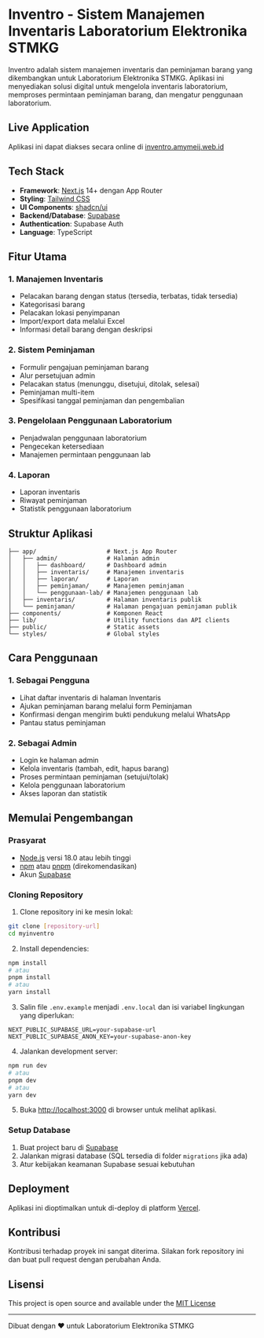 # Inventro - Sistem Manajemen Inventaris Laboratorium Elektronika STMKG

Inventro adalah sistem manajemen inventaris dan peminjaman barang yang dikembangkan untuk Laboratorium Elektronika STMKG. Aplikasi ini menyediakan solusi digital untuk mengelola inventaris laboratorium, memproses permintaan peminjaman barang, dan mengatur penggunaan laboratorium.

## Live Application

Aplikasi ini dapat diakses secara online di [inventro.amymeij.web.id](https://inventro.amymeij.web.id)

## Tech Stack

- **Framework**: [Next.js](https://nextjs.org) 14+ dengan App Router
- **Styling**: [Tailwind CSS](https://tailwindcss.com)
- **UI Components**: [shadcn/ui](https://ui.shadcn.com)
- **Backend/Database**: [Supabase](https://supabase.com)
- **Authentication**: Supabase Auth
- **Language**: TypeScript

## Fitur Utama

### 1. Manajemen Inventaris
- Pelacakan barang dengan status (tersedia, terbatas, tidak tersedia)
- Kategorisasi barang
- Pelacakan lokasi penyimpanan
- Import/export data melalui Excel
- Informasi detail barang dengan deskripsi

### 2. Sistem Peminjaman
- Formulir pengajuan peminjaman barang
- Alur persetujuan admin
- Pelacakan status (menunggu, disetujui, ditolak, selesai)
- Peminjaman multi-item
- Spesifikasi tanggal peminjaman dan pengembalian

### 3. Pengelolaan Penggunaan Laboratorium
- Penjadwalan penggunaan laboratorium
- Pengecekan ketersediaan
- Manajemen permintaan penggunaan lab

### 4. Laporan
- Laporan inventaris
- Riwayat peminjaman
- Statistik penggunaan laboratorium

## Struktur Aplikasi

```
├── app/                    # Next.js App Router
│   ├── admin/              # Halaman admin
│   │   ├── dashboard/      # Dashboard admin
│   │   ├── inventaris/     # Manajemen inventaris
│   │   ├── laporan/        # Laporan
│   │   ├── peminjaman/     # Manajemen peminjaman
│   │   └── penggunaan-lab/ # Manajemen penggunaan lab
│   ├── inventaris/         # Halaman inventaris publik
│   └── peminjaman/         # Halaman pengajuan peminjaman publik
├── components/             # Komponen React
├── lib/                    # Utility functions dan API clients
├── public/                 # Static assets
└── styles/                 # Global styles
```

## Cara Penggunaan

### 1. Sebagai Pengguna
- Lihat daftar inventaris di halaman Inventaris
- Ajukan peminjaman barang melalui form Peminjaman
- Konfirmasi dengan mengirim bukti pendukung melalui WhatsApp
- Pantau status peminjaman

### 2. Sebagai Admin
- Login ke halaman admin
- Kelola inventaris (tambah, edit, hapus barang)
- Proses permintaan peminjaman (setujui/tolak)
- Kelola penggunaan laboratorium
- Akses laporan dan statistik

## Memulai Pengembangan

### Prasyarat
- [Node.js](https://nodejs.org/) versi 18.0 atau lebih tinggi
- [npm](https://www.npmjs.com/) atau [pnpm](https://pnpm.io/) (direkomendasikan)
- Akun [Supabase](https://supabase.com)

### Cloning Repository

1. Clone repository ini ke mesin lokal:

```bash
git clone [repository-url]
cd myinventro
```

2. Install dependencies:

```bash
npm install
# atau
pnpm install
# atau
yarn install
```

3. Salin file `.env.example` menjadi `.env.local` dan isi variabel lingkungan yang diperlukan:

```
NEXT_PUBLIC_SUPABASE_URL=your-supabase-url
NEXT_PUBLIC_SUPABASE_ANON_KEY=your-supabase-anon-key
```

4. Jalankan development server:

```bash
npm run dev
# atau
pnpm dev
# atau
yarn dev
```

5. Buka [http://localhost:3000](http://localhost:3000) di browser untuk melihat aplikasi.

### Setup Database

1. Buat project baru di [Supabase](https://supabase.com)
2. Jalankan migrasi database (SQL tersedia di folder `migrations` jika ada)
3. Atur kebijakan keamanan Supabase sesuai kebutuhan

## Deployment

Aplikasi ini dioptimalkan untuk di-deploy di platform [Vercel](https://vercel.com).

## Kontribusi

Kontribusi terhadap proyek ini sangat diterima. Silakan fork repository ini dan buat pull request dengan perubahan Anda.

## Lisensi

This project is open source and available under the [MIT License](LICENSE)

---

Dibuat dengan ❤️ untuk Laboratorium Elektronika STMKG
